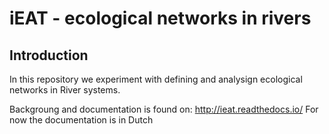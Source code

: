 # iEAT - ecological networks in rivers
## Introduction

In this repository we experiment with defining and analysign ecological networks in River systems.

Backgroung and documentation is found on: http://ieat.readthedocs.io/
For now the documentation is in Dutch

